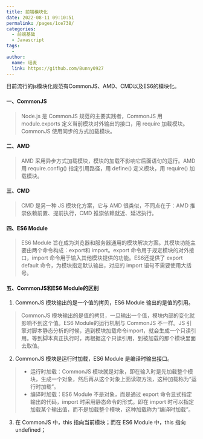 ```yaml
---
title: 前端模块化
date: 2022-08-11 09:10:51
permalink: /pages/1ce738/
categories:
  - 前端基础
  - Javascript
tags:
  -
author:
  name: 瑶麦
  link: https://github.com/Bunny0927
---
```

目前流行的js模块化规范有CommonJS、AMD、CMD以及ES6的模块化。
#### 一、CommonJS
> Node.js 是 CommonJS 规范的主要实践者，CommonJS 用 module.exports 定义当前模块对外输出的接口，用 require 加载模块。CommonJS 使用同步的方式加载模块。

#### 二、AMD
> AMD 采用异步方式加载模块，模块的加载不影响它后面语句的运行。AMD 用 require.config() 指定引用路径，用 define() 定义模块，用 require() 加载模块。

#### 三、CMD
> CMD 是另一种 JS 模块化方案，它与 AMD 很类似，不同点在于：AMD 推崇依赖前置、提前执行，CMD 推崇依赖就近、延迟执行。

#### 四、ES6 Module
> ES6 Module 旨在成为浏览器和服务器通用的模块解决方案。其模块功能主要由两个命令构成：export和 import。export 命令用于规定模块的对外接口，import 命令用于输入其他模块提供的功能。ES6还提供了 export default 命令，为模块指定默认输出，对应的 import 语句不需要使用大括号。

#### 五、CommonJS和ES6 Module的区别
1. CommonJS 模块输出的是一个值的拷贝，ES6 Module 输出的是值的引用。
> CommonJS 模块输出的是值的拷贝，一旦输出一个值，模块内部的变化就影响不到这个值。ES6 Module的运行机制与 CommonJS 不一样。JS 引擎对脚本静态分析的时候，遇到模块加载命令import，就会生成一个只读引用。等到脚本真正执行时，再根据这个只读引用，到被加载的那个模块里面去取值。

2. CommonJS 模块是运行时加载，ES6 Module 是编译时输出接口。
> - 运行时加载：CommonJS 模块就是对象，即在输入时是先加载整个模块，生成一个对象，然后再从这个对象上面读取方法，这种加载称为“运行时加载”。
> - 编译时加载：ES6 Module 不是对象，而是通过 export 命令显式指定输出的代码，import 时采用静态命令的形式。即在 import 时可以指定加载某个输出值，而不是加载整个模块，这种加载称为“编译时加载”。
3. 在 CommonJS 中，this 指向当前模块；而在 ES6 Module 中，this 指向 undefined；
